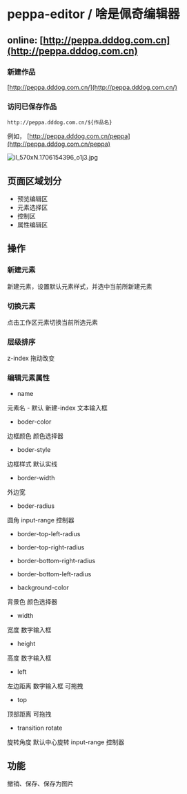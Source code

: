 # peppa-editor / 啥是佩奇编辑器

## online: [http://peppa.dddog.com.cn](http://peppa.dddog.com.cn)

### 新建作品
[http://peppa.dddog.com.cn/](http://peppa.dddog.com.cn/)

### 访问已保存作品
`http://peppa.dddog.com.cn/${作品名}`

例如，
 [http://peppa.dddog.com.cn/peppa](http://peppa.dddog.com.cn/peppa)

![il_570xN.1706154396_o1j3.jpg](https://i.etsystatic.com/18436722/r/il/ad9ca8/1706154396/il_570xN.1706154396_o1j3.jpg)

## 页面区域划分

- 预览编辑区
- 元素选择区
- 控制区
- 属性编辑区

## 操作

### 新建元素

新建元素，设置默认元素样式，并选中当前所新建元素

### 切换元素

点击工作区元素切换当前所选元素

### 层级排序

z-index
拖动改变

### 编辑元素属性

- name

元素名 - 默认 新建-index
文本输入框

- boder-color

边框颜色 
颜色选择器

- boder-style

边框样式 默认实线

- border-width

外边宽

- boder-radius

圆角
input-range 控制器

  * border-top-left-radius  

  * border-top-right-radius  

  * border-bottom-right-radius  

  * border-bottom-left-radius
  
- background-color

背景色
颜色选择器

- width

宽度
数字输入框

- height

高度
数字输入框

- left 

左边距离
数字输入框
可拖拽

- top

顶部距离
可拖拽

- transition rotate

旋转角度
默认中心旋转
input-range 控制器

## 功能

撤销、保存、保存为图片


